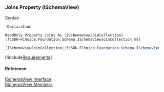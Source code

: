 ﻿### Joins Property (ISchemaView)

Syntax

```vbnet
'Declaration

ReadOnly Property Joins As [ISchemaViewJoinCollection](fcSDK~FChoice.Foundation.Schema.ISchemaViewJoinCollection.md)
```

```csharp
[ISchemaViewJoinCollection](fcSDK~FChoice.Foundation.Schema.ISchemaViewJoinCollection.md) Joins {get;}
```

[!include[Requirements](../partials/requirements.md)]

#### Reference

[ISchemaView Interface](fcSDK~FChoice.Foundation.Schema.ISchemaView.md)  
[ISchemaView Members](fcSDK~FChoice.Foundation.Schema.ISchemaView_members.md)